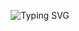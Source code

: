 <p align="center">
    <img src="https://readme-typing-svg.herokuapp.com?size=24&center=true&vCenter=true&width=500&color=000000&lines=print('Hello,+World!');print('Welcome+to+my+GitHub')" alt="Typing SVG">
</p>
